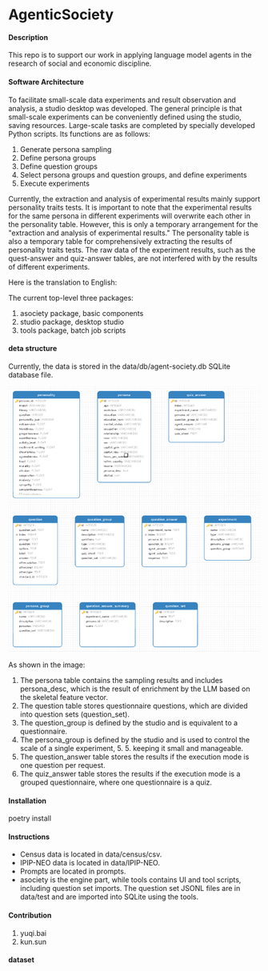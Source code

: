 # AgenticSociety

#### Description
This repo is to support our work in applying language model agents in the research of social and economic discipline. 

#### Software Architecture
To facilitate small-scale data experiments and result observation and analysis, a studio desktop was developed. The general principle is that small-scale experiments can be conveniently defined using the studio, saving resources. Large-scale tasks are completed by specially developed Python scripts. Its functions are as follows:

1. Generate persona sampling
2. Define persona groups
3. Define question groups
4. Select persona groups and question groups, and define experiments
5. Execute experiments

Currently, the extraction and analysis of experimental results mainly support personality traits tests. It is important to note that the experimental results for the same persona in different experiments will overwrite each other in the personality table. However, this is only a temporary arrangement for the "extraction and analysis of experimental results." The personality table is also a temporary table for comprehensively extracting the results of personality traits tests. The raw data of the experiment results, such as the quest-answer and quiz-answer tables, are not interfered with by the results of different experiments.


Here is the translation to English:

The current top-level three packages:

1. asociety package, basic components
2. studio package, desktop studio
3. tools package, batch job scripts


#### deta structure

Currently, the data is stored in the data/db/agent-society.db SQLite database file.

![alt text](doc/image.png)

As shown in the image:

1. The persona table contains the sampling results and includes persona_desc, which is the result of enrichment by the LLM based on the skeletal feature vector.
2. The question table stores questionnaire questions, which are divided into question sets (question_set).
3. The question_group is defined by the studio and is equivalent to a questionnaire.
4. The persona_group is defined by the studio and is used to control the scale of a single experiment, 5. 5. keeping it small and manageable.
5. The question_answer table stores the results if the execution mode is one question per request.
6. The quiz_answer table stores the results if the execution mode is a grouped questionnaire, where one questionnaire is a quiz.

#### Installation

poetry install
#### Instructions


- Census data is located in data/census/csv.
- IPIP-NEO data is located in data/IPIP-NEO.
- Prompts are located in prompts.
- asociety is the engine part, while tools contains UI and tool scripts, including question set imports. The question set JSONL files are in data/test and are imported into SQLite using the tools.

#### Contribution

1.  yuqi.bai
2.  kun.sun



#### dataset


